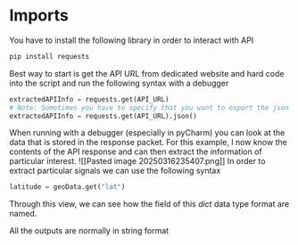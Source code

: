 # Imports
You have to install the following library in order to interact with API
```python
pip install requests
```

Best way to start is get the API URL from dedicated website and hard code into the script and run the following syntax with a debugger
```python
extractedAPIInfo = requests.get(API_URL)
# Note: Sometimes you have to specify that you want to export the json format
extractedAPIInfo = requests.get(API_URL).json()
```
When running with a debugger (especially in pyCharm) you can look at the data that is stored in the response packet. 
For this example, I now know the contents of the API response and can then extract the information of particular interest. 
![[Pasted image 20250316235407.png]]
In order to extract particular signals we can use the following syntax
```python
latitude = geoData.get("lat")
```
Through this view, we can see how the field of this *dict* data type format are named.

All the outputs are normally in string format